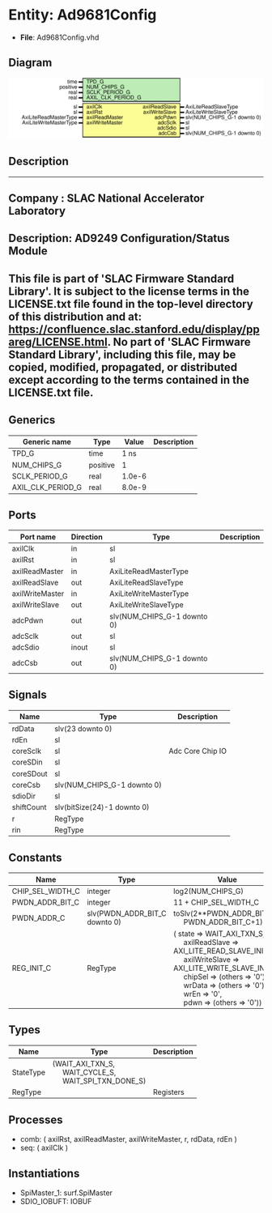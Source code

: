# Entity: Ad9681Config

- **File**: Ad9681Config.vhd
## Diagram

![Diagram](Ad9681Config.svg "Diagram")
## Description

-----------------------------------------------------------------------------
 Company    : SLAC National Accelerator Laboratory
-----------------------------------------------------------------------------
 Description: AD9249 Configuration/Status Module
-----------------------------------------------------------------------------
 This file is part of 'SLAC Firmware Standard Library'.
 It is subject to the license terms in the LICENSE.txt file found in the
 top-level directory of this distribution and at:
    https://confluence.slac.stanford.edu/display/ppareg/LICENSE.html.
 No part of 'SLAC Firmware Standard Library', including this file,
 may be copied, modified, propagated, or distributed except according to
 the terms contained in the LICENSE.txt file.
-----------------------------------------------------------------------------
## Generics

| Generic name      | Type     | Value  | Description |
| ----------------- | -------- | ------ | ----------- |
| TPD_G             | time     | 1 ns   |             |
| NUM_CHIPS_G       | positive | 1      |             |
| SCLK_PERIOD_G     | real     | 1.0e-6 |             |
| AXIL_CLK_PERIOD_G | real     | 8.0e-9 |             |
## Ports

| Port name       | Direction | Type                        | Description |
| --------------- | --------- | --------------------------- | ----------- |
| axilClk         | in        | sl                          |             |
| axilRst         | in        | sl                          |             |
| axilReadMaster  | in        | AxiLiteReadMasterType       |             |
| axilReadSlave   | out       | AxiLiteReadSlaveType        |             |
| axilWriteMaster | in        | AxiLiteWriteMasterType      |             |
| axilWriteSlave  | out       | AxiLiteWriteSlaveType       |             |
| adcPdwn         | out       | slv(NUM_CHIPS_G-1 downto 0) |             |
| adcSclk         | out       | sl                          |             |
| adcSdio         | inout     | sl                          |             |
| adcCsb          | out       | slv(NUM_CHIPS_G-1 downto 0) |             |
## Signals

| Name       | Type                        | Description        |
| ---------- | --------------------------- | ------------------ |
| rdData     | slv(23 downto 0)            |                    |
| rdEn       | sl                          |                    |
| coreSclk   | sl                          |  Adc Core Chip IO  |
| coreSDin   | sl                          |                    |
| coreSDout  | sl                          |                    |
| coreCsb    | slv(NUM_CHIPS_G-1 downto 0) |                    |
| sdioDir    | sl                          |                    |
| shiftCount | slv(bitSize(24)-1 downto 0) |                    |
| r          | RegType                     |                    |
| rin        | RegType                     |                    |
## Constants

| Name             | Type                          | Value                                                                                                                                                                                                                                                                                                                                                                                                                                                                                                                               | Description |
| ---------------- | ----------------------------- | ----------------------------------------------------------------------------------------------------------------------------------------------------------------------------------------------------------------------------------------------------------------------------------------------------------------------------------------------------------------------------------------------------------------------------------------------------------------------------------------------------------------------------------- | ----------- |
| CHIP_SEL_WIDTH_C | integer                       |  log2(NUM_CHIPS_G)                                                                                                                                                                                                                                                                                                                                                                                                                                                                                                                  |             |
| PWDN_ADDR_BIT_C  | integer                       |  11 + CHIP_SEL_WIDTH_C                                                                                                                                                                                                                                                                                                                                                                                                                                                                                                              |             |
| PWDN_ADDR_C      | slv(PWDN_ADDR_BIT_C downto 0) |  toSlv(2**PWDN_ADDR_BIT_C,<br><span style="padding-left:20px"> PWDN_ADDR_BIT_C+1)                                                                                                                                                                                                                                                                                                                                                                                                                                                   |             |
| REG_INIT_C       | RegType                       |  (       state          => WAIT_AXI_TXN_S,<br><span style="padding-left:20px">       axilReadSlave  => AXI_LITE_READ_SLAVE_INIT_C,<br><span style="padding-left:20px">       axilWriteSlave => AXI_LITE_WRITE_SLAVE_INIT_C,<br><span style="padding-left:20px">       chipSel        => (others => '0'),<br><span style="padding-left:20px">       wrData         => (others => '0'),<br><span style="padding-left:20px">       wrEn           => '0',<br><span style="padding-left:20px">       pdwn           => (others => '0')) |             |
## Types

| Name      | Type                                                                                                                         | Description |
| --------- | ---------------------------------------------------------------------------------------------------------------------------- | ----------- |
| StateType | (WAIT_AXI_TXN_S,<br><span style="padding-left:20px"> WAIT_CYCLE_S,<br><span style="padding-left:20px"> WAIT_SPI_TXN_DONE_S)  |             |
| RegType   |                                                                                                                              |  Registers  |
## Processes
- comb: ( axilRst, axilReadMaster, axilWriteMaster, r, rdData, rdEn )
- seq: ( axilClk )
## Instantiations

- SpiMaster_1: surf.SpiMaster
- SDIO_IOBUFT: IOBUF
